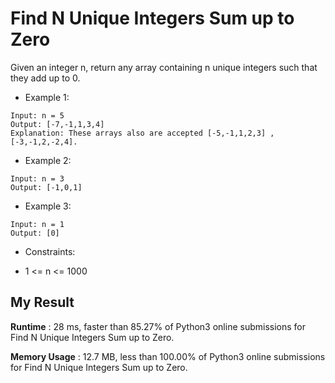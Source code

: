 # Find N Unique Integers Sum up to Zero

Given an integer n, return any array containing n unique integers such that they add up to 0.
 

- Example 1:

```
Input: n = 5
Output: [-7,-1,1,3,4]
Explanation: These arrays also are accepted [-5,-1,1,2,3] , [-3,-1,2,-2,4].
```

- Example 2:

```
Input: n = 3
Output: [-1,0,1]
```

- Example 3:

```
Input: n = 1
Output: [0]
``` 

- Constraints:

- 1 <= n <= 1000

## My Result

**Runtime** : 28 ms, faster than 85.27% of Python3 online submissions for Find N Unique Integers Sum up to Zero.

**Memory Usage** : 12.7 MB, less than 100.00% of Python3 online submissions for Find N Unique Integers Sum up to Zero.

